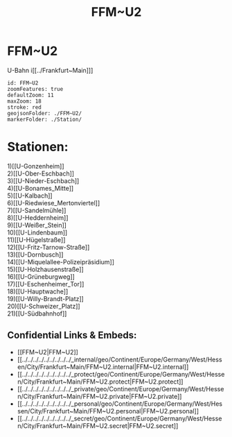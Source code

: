 ﻿---
location: [ 50.1567 , 8.6561 ] 
type: geo-Region
title: FFM~U2

license: CC BY-SA 4.0
source: https://datahub.io/core/country-codes
isDeleted: false
isReadOnly: false
draft: false
confidential: public

tags:
- geo/Country/Region
aliases:
- FFM~U2

Languages:
- de

cssclasses: geo-Region
publish: true
linkTitle: 
keywords: 
layout: 
publishDate: 
expiryDate: 
---

# FFM~U2

U-Bahn i[[../Frankfurt~Main]]]  


```leaflet
id: FFM~U2
zoomFeatures: true 
defaultZoom: 11 
maxZoom: 18
stroke: red
geojsonFolder: ./FFM~U2/
markerFolder: ./Station/
```

# Stationen:
1)[[U-Gonzenheim]]  
2)[[U-Ober-Eschbach]]  
3)[[U-Nieder-Eschbach]]  
4)[[U-Bonames_Mitte]]  
5)[[U-Kalbach]]  
6)[[U-Riedwiese_Mertonviertel]]  
7)[[U-Sandelmühle]]  
8)[[U-Heddernheim]]  
9)[[U-Weißer_Stein]]  
10)[[U-Lindenbaum]]  
11)[[U-Hügelstraße]]  
12)[[U-Fritz-Tarnow-Straße]]  
13)[[U-Dornbusch]]  
14)[[U-Miquelallee-Polizeipräsidium]]  
15)[[U-Holzhausenstraße]]  
16)[[U-Grüneburgweg]]  
17)[[U-Eschenheimer_Tor]]  
18)[[U-Hauptwache]]  
19)[[U-Willy-Brandt-Platz]]  
20)[[U-Schweizer_Platz]]  
21)[[U-Südbahnhof]]  


## Confidential Links & Embeds: 
- [[FFM~U2|FFM~U2]] 
- [[../../../../../../../../../_internal/geo/Continent/Europe/Germany/West/Hessen/City/Frankfurt~Main/FFM~U2.internal|FFM~U2.internal]] 
- [[../../../../../../../../../_protect/geo/Continent/Europe/Germany/West/Hessen/City/Frankfurt~Main/FFM~U2.protect|FFM~U2.protect]] 
- [[../../../../../../../../../_private/geo/Continent/Europe/Germany/West/Hessen/City/Frankfurt~Main/FFM~U2.private|FFM~U2.private]] 
- [[../../../../../../../../../_personal/geo/Continent/Europe/Germany/West/Hessen/City/Frankfurt~Main/FFM~U2.personal|FFM~U2.personal]] 
- [[../../../../../../../../../_secret/geo/Continent/Europe/Germany/West/Hessen/City/Frankfurt~Main/FFM~U2.secret|FFM~U2.secret]] 
